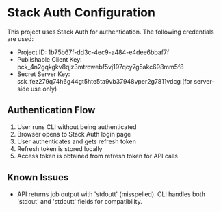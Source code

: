 # Stack Auth Configuration

This project uses Stack Auth for authentication. The following credentials are used:

- Project ID: 1b75b67f-dd3c-4ec9-a484-e4dee6bbaf7f
- Publishable Client Key: pck_4n2gqkgkv8qjz3mtrcwebf5vj197qcy7g5akc698mm5f8
- Secret Server Key: ssk_fez279q74h6g44gt5hte5ta9vb37948vper2g7811vdcg (for server-side use only)

## Authentication Flow

1. User runs CLI without being authenticated
2. Browser opens to Stack Auth login page
3. User authenticates and gets refresh token
4. Refresh token is stored locally
5. Access token is obtained from refresh token for API calls

## Known Issues

- API returns job output with 'stdoutt' (misspelled). CLI handles both 'stdout' and 'stdoutt' fields for compatibility.